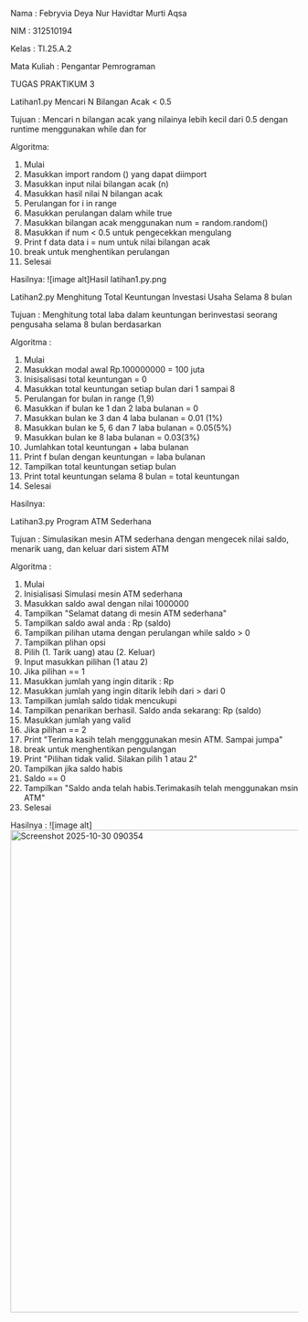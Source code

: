 Nama         : Febryvia Deya Nur Havidtar Murti Aqsa

NIM          : 312510194

Kelas        : TI.25.A.2

Mata Kuliah  : Pengantar Pemrograman

TUGAS PRAKTIKUM 3

Latihan1.py
Mencari N Bilangan Acak < 0.5

Tujuan : Mencari n bilangan acak yang nilainya lebih kecil dari 0.5 dengan runtime menggunakan while dan for

Algoritma:
1. Mulai
2. Masukkan import random () yang dapat diimport
3. Masukkan input nilai bilangan acak (n)
4. Masukkan hasil nilai N bilangan acak 
5. Perulangan for i in range 
6. Masukkan perulangan dalam while true
7. Masukkan bilangan acak menggunakan num = random.random()
8. Masukkan if num < 0.5 untuk pengecekkan mengulang
9. Print f data data i = num untuk nilai bilangan acak
10. break untuk menghentikan perulangan
11. Selesai

Hasilnya:
![image alt]Hasil latihan1.py.png

Latihan2.py
Menghitung Total Keuntungan Investasi Usaha Selama 8 bulan

Tujuan : Menghitung total laba dalam keuntungan berinvestasi seorang pengusaha selama 8 bulan berdasarkan 

Algoritma :
1. Mulai
2. Masukkan modal awal Rp.100000000 = 100 juta
3. Inisisalisasi total keuntungan = 0
4. Masukkan total keuntungan setiap bulan dari 1 sampai 8
5. Perulangan for bulan in range (1,9)
6. Masukkan if bulan ke 1 dan 2 laba bulanan = 0
7. Masukkan bulan ke 3 dan 4 laba bulanan = 0.01 (1%)
8. Masukkan bulan ke 5, 6 dan 7 laba bulanan = 0.05(5%)
9. Masukkan bulan ke 8 laba bulanan = 0.03(3%)
10. Jumlahkan total keuntungan + laba bulanan
11. Print f bulan dengan keuntungan = laba bulanan
12. Tampilkan total keuntungan setiap bulan
13. Print total keuntungan selama 8 bulan = total keuntungan
14. Selesai

Hasilnya:

Latihan3.py
Program ATM Sederhana

Tujuan : Simulasikan mesin ATM sederhana dengan mengecek nilai saldo, menarik uang, dan keluar dari sistem ATM

Algoritma :
1. Mulai
2. Inisialisasi Simulasi mesin ATM sederhana
3. Masukkan saldo awal dengan nilai 1000000
4. Tampilkan "Selamat datang di mesin ATM sederhana"
5. Tampilkan saldo awal anda : Rp (saldo)
6. Tampilkan pilihan utama dengan perulangan while saldo > 0
7. Tampilkan plihan opsi
8. Pilih (1. Tarik uang) atau (2. Keluar)
9. Input masukkan pilihan (1 atau 2)
10. Jika pilihan == 1
11. Masukkan jumlah yang ingin ditarik : Rp
12. Masukkan jumlah yang ingin ditarik lebih dari > dari 0
13. Tampilkan jumlah saldo tidak mencukupi
14. Tampilkan penarikan berhasil. Saldo anda sekarang: Rp (saldo)
15. Masukkan jumlah yang valid 
16. Jika pilihan == 2
17. Print "Terima kasih telah mengggunakan mesin ATM. Sampai jumpa"
18. break untuk menghentikan pengulangan
19. Print "Pilihan tidak valid. Silakan pilih 1 atau 2"
20. Tampilkan jika saldo habis
21. Saldo == 0
22. Tampilkan "Saldo anda telah habis.Terimakasih telah menggunakan msin ATM"
23. Selesai

Hasilnya : ![image alt]<img width="1471" height="845" alt="Screenshot 2025-10-30 090354" src="https://github.com/user-attachments/assets/fd7af139-2c9c-4828-b488-5ab2ab3a7f20" />

